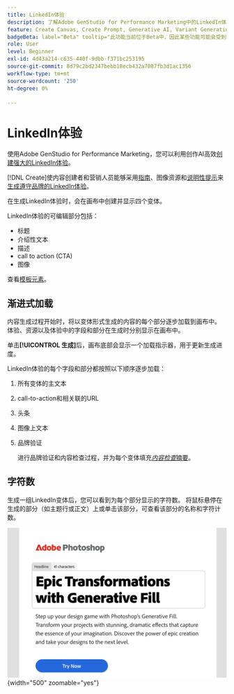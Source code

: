 ```yaml
---
title: LinkedIn体验
description: 了解Adobe GenStudio for Performance Marketing中的LinkedIn体验
feature: Create Canvas, Create Prompt, Generative AI, Variant Generation, Content Generation
badgeBeta: label="Beta" tooltip="此功能当前位于Beta中，因此某些功能可能会受到限制或发生更改。"
role: User
level: Beginner
exl-id: 4d43a214-c635-440f-9dbb-f371bc253195
source-git-commit: 8d79c2bd2347bebb18ecb432a7087fb3d1ac1356
workflow-type: tm+mt
source-wordcount: '250'
ht-degree: 0%

---
```


# LinkedIn体验

使用Adobe GenStudio for Performance Marketing，您可以利用创作AI高效[创建强大的LinkedIn体验](/help/user-guide/create/create-linkedin.md)。

[!DNL Create]使内容创建者和营销人员能够采用[指南](/help/user-guide/guidelines/overview.md)、图像资源和[说明性提示](/help/user-guide/effective-prompts.md)来[生成遵守品牌的LinkedIn体验](/help/user-guide/create/create-email-experience.md)。

在生成LinkedIn体验时，会在画布中创建并显示四个变体。

LinkedIn体验的可编辑部分包括：

* 标题
* 介绍性文本
* 描述
* call to action (CTA)
* 图像

查看[模板元素](/help/user-guide/content/use-templates.md#template-elements)。

## 渐进式加载

内容生成过程开始时，将以变体形式生成的内容的每个部分逐步加载到画布中。 体验、资源以及体验中的字段和部分在生成时分别显示在画布中。

单击&#x200B;**[!UICONTROL 生成]**&#x200B;后，画布底部会显示一个加载指示器，用于更新生成进度。

LinkedIn体验的每个字段和部分都按照以下顺序逐步加载：

1. 所有变体的主文本
1. call-to-action和相关联的URL
1. 头条
1. 图像上文本
1. 品牌验证

   进行品牌验证和内容检查过程，并为每个变体填充&#x200B;[_内容检查_&#x200B;摘要](/help/user-guide/guidelines/brand-validation.md#content-check-summary)。

## 字符数

生成一组LinkedIn变体后，您可以看到为每个部分显示的字符数。 将鼠标悬停在生成的部分（如主题行或正文）上或单击该部分，可查看该部分的名称和字符计数。

![字符数](/help/assets/character-count.png){width="500" zoomable="yes"}
